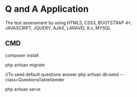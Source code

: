 # Q and A Application
The test assessment by using HTML5, CSS3, BOOTSTRAP 4*, JAVASCRIPT, JQUERY, AJAX, LARAVEL 8.x, MYSQL




CMD
---
composer install


php artisan migrate

//To seed default questions answer
php artisan db:seed --class=QuestionsTableSeeder


php artisan serve

